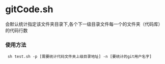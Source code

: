 # gitCode.sh

会默认统计指定该文件夹目录下,各个下一级目录文件每一个的文件夹（代码库）的代码行数

### 使用方法
` sh test.sh -p [需要统计代码文件夹上级目录地址] -n [要统计的git用户名字]`

